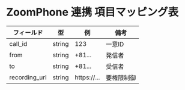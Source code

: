 ﻿# ZoomPhone 連携 項目マッピング表
| フィールド | 型 | 例 | 備考 |
|---|---|---|---|
| call_id | string | 123 | 一意ID |
| from | string | +81... | 発信者 |
| to | string | +81... | 受信者 |
| recording_url | string | https://... | 要権限制御 |
